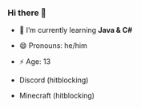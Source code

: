 ### Hi there 👋

- 🌱 I’m currently learning **Java & C#** 
- 😄 Pronouns: he/him
- ⚡ Age: 13

- Discord (hitblocking)
- Minecraft (hitblocking)


